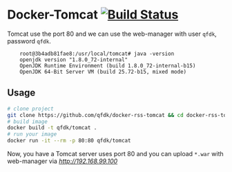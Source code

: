 # Docker-Tomcat [![Build Status](https://travis-ci.org/qfdk/docker-rss-tomcat.svg?branch=master)](https://travis-ci.org/qfdk/docker-rss-tomcat)



Tomcat use the port 80 and we can use the web-manager with user `qfdk`, password `qfdk`.

```shell
	root@3b4adb81fae8:/usr/local/tomcat# java -version
	openjdk version "1.8.0_72-internal"
	OpenJDK Runtime Environment (build 1.8.0_72-internal-b15)
	OpenJDK 64-Bit Server VM (build 25.72-b15, mixed mode)
```


## Usage

```bash
# clone project
git clone https://github.com/qfdk/docker-rss-tomcat && cd docker-rss-tomcat
# build image
docker build -t qfdk/tomcat .
# run your image
docker run -it --rm -p 80:80 qfdk/tomcat
```

Now, you have a Tomcat server uses port 80 and you can upload `*.war` with web-manager via *http://192.168.99.100* 





